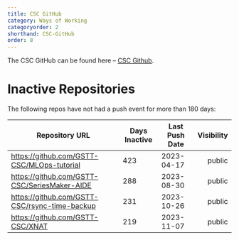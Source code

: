 ```yaml
---
title: CSC GitHub
category: Ways of Working
categoryorder: 2
shorthand: CSC-GitHub
order: 8
---
```


The CSC GitHub can be found here – <a href="https://github.com/GSTT-CSC/">CSC Github</a>.

# Inactive Repositories

The following repos have not had a push event for more than 180 days:

| Repository URL | Days Inactive | Last Push Date | Visibility |
| --- | --- | --- | ---: |
| https://github.com/GSTT-CSC/MLOps-tutorial | 423 | 2023-04-17 | public |
| https://github.com/GSTT-CSC/SeriesMaker-AIDE | 288 | 2023-08-30 | public |
| https://github.com/GSTT-CSC/rsync-time-backup | 231 | 2023-10-26 | public |
| https://github.com/GSTT-CSC/XNAT | 219 | 2023-11-07 | public |
